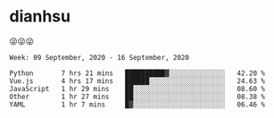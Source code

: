 
# dianhsu

:stuck_out_tongue_winking_eye::stuck_out_tongue_winking_eye::stuck_out_tongue_winking_eye:

<!--START_SECTION:waka-->
```text
Week: 09 September, 2020 - 16 September, 2020

Python       7 hrs 21 mins   ██████████▓░░░░░░░░░░░░░░   42.20 % 
Vue.js       4 hrs 17 mins   ██████░░░░░░░░░░░░░░░░░░░   24.63 % 
JavaScript   1 hr 29 mins    ██░░░░░░░░░░░░░░░░░░░░░░░   08.60 % 
Other        1 hr 27 mins    ██░░░░░░░░░░░░░░░░░░░░░░░   08.38 % 
YAML         1 hr 7 mins     █▓░░░░░░░░░░░░░░░░░░░░░░░   06.46 % 
```
<!--END_SECTION:waka-->
